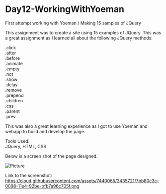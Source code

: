 Day12-WorkingWithYoeman
=======================

First attempt working with Yoeman / Making 15 samples of JQuery

This assignment was to create a site using 15 examples of JQuery.  This was a great assignment as I learned all about the following JQuery methods:

.click<BR>
.after<BR>
.before<BR>
.animate<BR>
.empty<BR>
.not<BR>
.show<BR>
.delay<BR>
.remove<BR>
.prepend<BR>
.children<BR>
.css<BR>
.parent<BR>
.prev<BR>

This was also a great learning experience as I got to use Yoeman and webapp to build and develop the page.

Tools Used:<BR>
JQuery, HTML, CSS<BR>

Below is a screen shot of the page designed.<BR>

![Picture](https://cloud.githubusercontent.com/assets/7440065/3435721/7bb80c3c-0098-11e4-92be-bfb7a96c705f.png)

Link to the screenshot:<BR>
https://cloud.githubusercontent.com/assets/7440065/3435721/7bb80c3c-0098-11e4-92be-bfb7a96c705f.png





